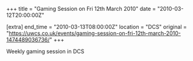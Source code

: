 +++
title = "Gaming Session on Fri 12th March 2010"
date = "2010-03-12T20:00:00Z"

[extra]
end_time = "2010-03-13T08:00:00Z"
location = "DCS"
original = "https://uwcs.co.uk/events/gaming-session-on-fri-12th-march-2010-1474489036736/"
+++

Weekly gaming session in DCS

